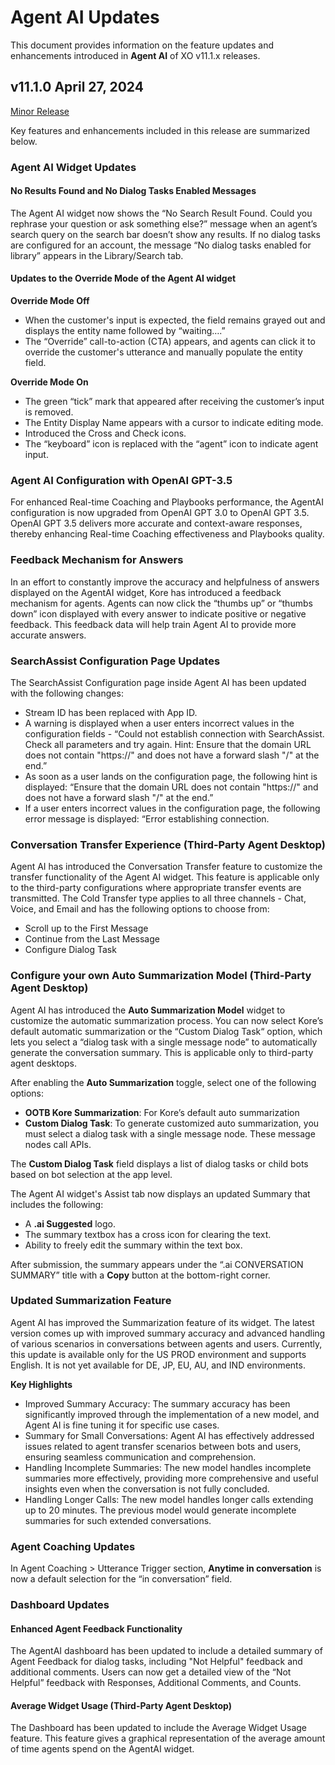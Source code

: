 # Agent AI Updates

This document provides information on the feature updates and enhancements introduced in **Agent AI** of XO v11.1.x releases.

## v11.1.0 April 27, 2024

<u>Minor Release</u>

Key features and enhancements included in this release are summarized below.

### Agent AI Widget Updates

#### No Results Found and No Dialog Tasks Enabled Messages

The Agent AI widget now shows the “No Search Result Found. Could you rephrase your question or ask something else?” message when an agent’s search query on the search bar doesn’t show any results.
If no dialog tasks are configured for an account, the message “No dialog tasks enabled for library” appears in the Library/Search tab.

#### Updates to the Override Mode of the Agent AI widget

**Override Mode Off**
        
* When the customer's input is expected, the field remains grayed out and displays the entity name followed by “waiting….”
* The “Override” call-to-action (CTA) appears, and agents can click it to override the customer's utterance and manually populate the entity field.

**Override Mode On**
        
* The green “tick” mark that appeared after receiving the customer’s input is removed.
* The Entity Display Name appears with a cursor to indicate editing mode.
* Introduced the Cross and Check icons.
* The “keyboard” icon is replaced with the “agent” icon to indicate agent input.

### Agent AI Configuration with OpenAI GPT-3.5

For enhanced Real-time Coaching and Playbooks performance, the AgentAI configuration is now upgraded from OpenAI GPT 3.0 to OpenAI GPT 3.5. OpenAI GPT 3.5 delivers more accurate and context-aware responses, thereby enhancing Real-time Coaching effectiveness and Playbooks quality.

### Feedback Mechanism for Answers
In an effort to constantly improve the accuracy and helpfulness of answers displayed on the AgentAI widget, Kore has introduced a feedback mechanism for agents. Agents can now click the “thumbs up” or “thumbs down” icon displayed with every answer to indicate positive or negative feedback. This feedback data will help train Agent AI to provide more accurate answers.

### SearchAssist Configuration Page Updates

The SearchAssist Configuration page inside Agent AI has been updated with the following changes:

* Stream ID has been replaced with App ID.
* A warning is displayed when a user enters incorrect values in the configuration fields -  “Could not establish connection with SearchAssist. Check all parameters and try again. Hint: Ensure that the domain URL does not contain "https://" and does not have a forward slash "/" at the end.”
* As soon as a user lands on the configuration page, the following hint is displayed: “Ensure that the domain URL does not contain "https://" and does not have a forward slash "/" at the end.” 
* If a user enters incorrect values in the configuration page, the following error message is displayed: “Error establishing connection.

### Conversation Transfer Experience (Third-Party Agent Desktop)

Agent AI has introduced the Conversation Transfer feature to customize the transfer functionality of the Agent AI widget. This feature is applicable only to the third-party configurations where appropriate transfer events are transmitted. The Cold Transfer type applies to all three channels - Chat, Voice, and Email and has the following options to choose from:
* Scroll up to the First Message
* Continue from the Last Message
* Configure Dialog Task

### Configure your own Auto Summarization Model (Third-Party Agent Desktop)

Agent AI has introduced the **Auto Summarization Model** widget to customize the automatic summarization process. You can now select Kore’s default automatic summarization or the “Custom Dialog Task“ option, which lets you select a “dialog task with a single message node” to automatically generate the conversation summary. This is applicable only to third-party agent desktops.

After enabling the **Auto Summarization** toggle, select one of the following options:

* **OOTB Kore Summarization**: For Kore’s default auto summarization
* **Custom Dialog Task**: To generate customized auto summarization, you must select a dialog task with a single message node. These message nodes call APIs.

The **Custom Dialog Task** field displays a list of dialog tasks or child bots based on bot selection at the app level. 

The Agent AI widget's Assist tab now displays an updated Summary that includes the following:

* A **.ai Suggested** logo.
* The summary textbox has a cross icon for clearing the text.
* Ability to freely edit the summary within the text box.

After submission, the summary appears under the “.ai CONVERSATION SUMMARY” title with a **Copy** button at the bottom-right corner.

### Updated Summarization Feature

Agent AI has improved the Summarization feature of its widget. The latest version comes up with improved summary accuracy and advanced handling of various scenarios in conversations between agents and users. Currently, this update is available only for the US PROD environment and supports English. It is not yet available for DE, JP, EU, AU, and IND environments.  

**Key Highlights**
    
* Improved Summary Accuracy: The summary accuracy has been significantly improved through the implementation of a new model, and Agent AI is fine tuning it for specific use cases.
* Summary for Small Conversations: Agent AI has effectively addressed issues related to agent transfer scenarios between bots and users, ensuring seamless communication and comprehension.
* Handling Incomplete Summaries: The new model handles incomplete summaries more effectively, providing more comprehensive and useful insights even when the conversation is not fully concluded.
* Handling Longer Calls: The new model handles longer calls extending up to 20 minutes. The previous model would generate incomplete summaries for such extended conversations.

### Agent Coaching Updates

In Agent Coaching > Utterance Trigger section, **Anytime in conversation** is now a default selection for the “in conversation” field.

### Dashboard Updates

#### Enhanced Agent Feedback Functionality

The AgentAI dashboard has been updated to include a detailed summary of Agent Feedback for dialog tasks, including "Not Helpful" feedback and additional comments. Users can now get a detailed view of the “Not Helpful” feedback with Responses, Additional Comments, and Counts.

#### Average Widget Usage (Third-Party Agent Desktop)

The Dashboard has been updated to include the Average Widget Usage feature. This feature gives a graphical representation of the average amount of time agents spend on the AgentAI widget.
